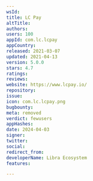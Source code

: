```yaml
---
wsId: 
title: LC Pay
altTitle: 
authors: 
users: 100
appId: com.lc.lcpay
appCountry: 
released: 2021-03-07
updated: 2021-04-13
version: 5.0.0
stars: 4.7
ratings: 
reviews: 
website: https://www.lcpay.io/
repository: 
issue: 
icon: com.lc.lcpay.png
bugbounty: 
meta: removed
verdict: fewusers
appHashes: 
date: 2024-04-03
signer: 
twitter: 
social: 
redirect_from: 
developerName: Libra Ecosystem
features: 

---
```


